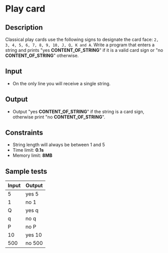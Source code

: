# Play card

## Description
Classical play cards use the following signs to designate the card face: 
`2, 3, 4, 5, 6, 7, 8, 9, 10, J, Q, K and A`. Write a program that enters a string and prints "yes **CONTENT_OF_STRING**" if it is a valid card sign or "no **CONTENT_OF_STRING**" otherwise.

## Input
- On the only line you will receive a single string.

## Output
- Output "yes **CONTENT_OF_STRING**" if the string is a card sign, otherwise print "no **CONTENT_OF_STRING**".

## Constraints
- String length will always be between 1 and 5
- Time limit: **0.1s**
- Memory limit: **8MB**

## Sample tests

| Input | Output |
|-----------|------------------|
| 5         | yes 5             |
| 1         | no 1              |
| Q         | yes q             |
| q         | no q              |
| P         | no P              |
| 10        | yes 10             |
| 500       | no 500              |